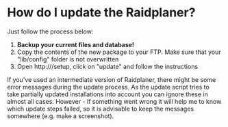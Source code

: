 # How do I update the Raidplaner? #

Just follow the process below:

  1. **Backup your current files and database!**
  1. Copy the contents of the new package to your FTP. Make sure that your "lib/config" folder is not overwritten
  1. Open http://<your url>/setup, click on "update" and follow the instructions

If you've used an intermediate version of Raidplaner, there might be some error messages during the update process. As the update script tries to take partially updated installations into account you can ignore these in almost all cases.
However - if something went wrong it will help me to know which update steps failed, so it is advisable to keep the messages somewhere (e.g. make a screenshot).